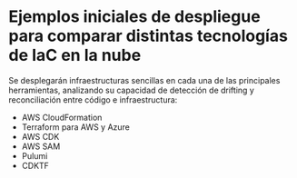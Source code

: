# Ejemplos iniciales de despliegue para comparar distintas tecnologías de IaC en la nube

Se desplegarán infraestructuras sencillas en cada una de las principales herramientas, analizando su capacidad de detección de drifting y reconciliación entre código e infraestructura: 

- AWS CloudFormation
- Terraform para AWS y Azure
- AWS CDK
- AWS SAM
- Pulumi
- CDKTF
